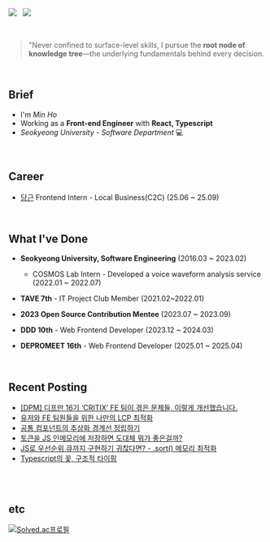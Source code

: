 <a href="mailto:sunrise9612@gmail.com"><img src="https://img.shields.io/badge/Gmail-EA4335?style=for-the-badge&logo=Gmail&logoColor=white" /></a>  &nbsp; 
 <a href="https://velog.io/@minh0518/series/deepdive" target="_blank"><img src="https://img.shields.io/badge/Velog-20C997?style=for-the-badge&logo=Velog&logoColor=white" /></a>

<br >


> "Never confined to surface-level skills, I pursue the **root node of knowledge tree**—the underlying fundamentals behind every decision.



<br >
 
## Brief

- I'm *Min Ho*
- Working as a **Front-end Engineer** with **React, Typescript**
- *Seokyeong University* - *Software Department* 💻
 

<br />


## Career

- [당근](https://about.daangn.com/) Frontend Intern - Local Business(C2C) (25.06 ~ 25.09)

<br />

## What I've Done

- **Seokyeong University, Software Engineering** (2016.03 ~ 2023.02) <br />
  - COSMOS Lab Intern -  Developed a voice waveform analysis service (2022.01 ~ 2022.07) <br />
  
- **TAVE 7th** - IT Project Club Member (2021.02~2022.01) <br />
     
- **2023 Open Source Contribution Mentee** (2023.07 ~ 2023.09) <br />

- **DDD 10th** - Web Frontend Developer (2023.12 ~ 2024.03) <br />

- **DEPROMEET 16th** - Web Frontend Developer (2025.01 ~ 2025.04) <br />


<br />

## Recent Posting

- [[DPM] 디프만 16기 ‘CRITIX’ FE 팀이 겪은 문제들, 이렇게 개선했습니다.](https://medium.com/@dpm1piece/dpm-%EB%94%94%ED%94%84%EB%A7%8C-16%EA%B8%B0-critix-fe-%ED%8C%80%EC%9D%B4-%EA%B2%AA%EC%9D%80-%EB%AC%B8%EC%A0%9C%EB%93%A4-%EC%9D%B4%EB%A0%87%EA%B2%8C-%EA%B0%9C%EC%84%A0%ED%96%88%EC%8A%B5%EB%8B%88%EB%8B%A4-59fdfd008ab2)
- [유저와 FE 팀원들을 위한 나만의 LCP 최적화](https://velog.io/@minh0518/%EC%82%AC%EC%9A%A9%EC%9E%90%EC%99%80-%EA%B0%9C%EB%B0%9C-%ED%8C%80%EC%9B%90%EB%93%A4%EC%9D%84-%EC%9C%84%ED%95%9C-%EB%82%98%EB%A7%8C%EC%9D%98-LCP-%EC%B5%9C%EC%A0%81%ED%99%94)
- [공통 컴포넌트의 추상화 경계선 정립하기](https://velog.io/@minh0518/%EA%B3%B5%ED%86%B5-%EC%BB%B4%ED%8F%AC%EB%84%8C%ED%8A%B8%EC%9D%98-%EA%B2%BD%EA%B3%84%EC%84%A0-%EC%A0%95%EB%A6%BD%ED%95%98%EA%B8%B0)
- [토큰을 JS 인메모리에 저장하면 도대체 뭐가 좋은걸까?](https://velog.io/@minh0518/%EB%8F%84%EB%8C%80%EC%B2%B4-%ED%86%A0%ED%81%B0%EC%9D%84-%EB%B8%8C%EB%9D%BC%EC%9A%B0%EC%A0%80-%EC%96%B4%EB%94%94%EC%97%90-%EB%B3%B4%EA%B4%80%ED%95%B4%EC%95%BC-%ED%95%A0%EA%B9%8C)
- [JS로 우선순위 큐까지 구현하기 귀찮다면? - .sort() 메모리 최적화](https://velog.io/@minh0518/JS%EB%A1%9C-%EC%9A%B0%EC%84%A0%EC%88%9C%EC%9C%84-%ED%81%90%EA%B9%8C%EC%A7%80-%EA%B5%AC%ED%98%84%ED%95%98%EA%B8%B0-%EA%B7%80%EC%B0%AE%EB%8B%A4)
- [Typescript의 꽃, 구조적 타이핑](https://velog.io/@minh0518/Typescript%EC%9D%98-%EA%BD%83-%EA%B5%AC%EC%A1%B0%EC%A0%81-%ED%83%80%EC%9D%B4%ED%95%91)

<br />
<br />

## etc

[![Solved.ac프로필](http://mazassumnida.wtf/api/v2/generate_badge?boj=minh0518)](https://solved.ac/minh0518)

<br />
<br />
